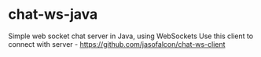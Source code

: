 # chat-ws-java
Simple web socket chat server in Java, using WebSockets 
Use this client to connect with server - https://github.com/jasofalcon/chat-ws-client

